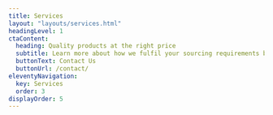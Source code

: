 ```yaml
---
title: Services
layout: "layouts/services.html"
headingLevel: 1
ctaContent:
  heading: Quality products at the right price
  subtitle: Learn more about how we fulfil your sourcing requirements by leveraging our presence at major gateway ports.
  buttonText: Contact Us
  buttonUrl: /contact/
eleventyNavigation:
  key: Services
  order: 3
displayOrder: 5
---
```

